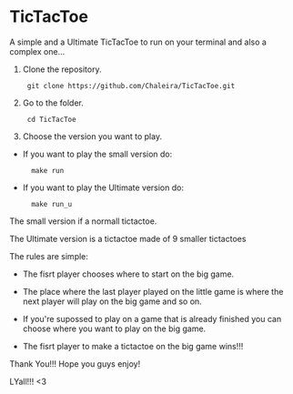 # TicTacToe
A simple and a Ultimate TicTacToe to run on your terminal and also a complex one...

1. Clone the repository.

		git clone https://github.com/Chaleira/TicTacToe.git

2. Go to the folder.

		cd TicTacToe

3. Choose the version you want to play.
- If you want to play the small version do:

		make run

- If you want to play the Ultimate version do:

		make run_u
		
The small version if a normall tictactoe.

The Ultimate version is a tictactoe made of 9 smaller tictactoes

The rules are simple:
	
- The fisrt player chooses where to start on the big game.

- The place where the last player played on the little game is where the next player will play on the big game and so on.

- If you're supossed to play on a game that is already finished you can choose where you want to play on the big game.

- The fisrt player to make a tictactoe on the big game wins!!!

Thank You!!! Hope you guys enjoy!

LYall!!! <3
